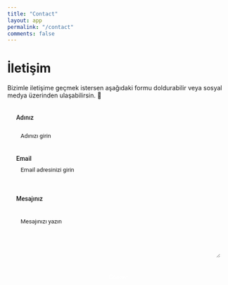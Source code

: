```yaml
---
title: "Contact"
layout: app
permalink: "/contact"
comments: false
---
```


# İletişim

Bizimle iletişime geçmek istersen aşağıdaki formu doldurabilir veya sosyal medya üzerinden ulaşabilirsin. 🚀

<form class="contact-form">
  <label for="name">Adınız</label>
  <input type="text" id="name" name="name" placeholder="Adınızı girin" required>

  <label for="email">Email</label>
  <input type="email" id="email" name="email" placeholder="Email adresinizi girin" required>

  <label for="message">Mesajınız</label>
  <textarea id="message" name="message" placeholder="Mesajınızı yazın" required></textarea>

  <button type="submit">Gönder</button>
</form>

<style>
.contact-form {
  background-color: var(--bg-card);
  border: 1px solid var(--border);
  border-radius: 12px;
  padding: 20px;
  max-width: 500px; /* Alanı optimize ettik */
  margin: 0 auto;
  display: flex;
  flex-direction: column;
  gap: 12px; /* Daha kompakt aralıklar */
  font-family: 'Roboto', sans-serif;
}

.contact-form label {
  font-weight: 500;
  color: var(--text-primary);
  margin-bottom: 4px;
}

.contact-form input,
.contact-form textarea {
  padding: 10px;
  border-radius: 8px;
  border: 1px solid var(--border);
  background-color: var(--bg-secondary);
  color: var(--text-primary);
  font-size: 0.95em;
  font-family: inherit;
  width: 100%;
  box-sizing: border-box;
}

.contact-form input::placeholder,
.contact-form textarea::placeholder {
  color: var(--text-secondary);
}

.contact-form textarea {
  resize: vertical;
  min-height: 100px;
}

.contact-form button {
  padding: 10px 0;
  border-radius: 8px;
  border: none;
  background-color: var(--accent);
  color: #ffffff;
  font-weight: 500;
  cursor: pointer;
  transition: background-color 0.2s;
  width: 100%;
}

.contact-form button:hover {
  background-color: #e63946; /* Vurgulu renk */
}

@media (max-width: 768px) {
  .contact-form {
    padding: 16px;
  }
}
</style>
